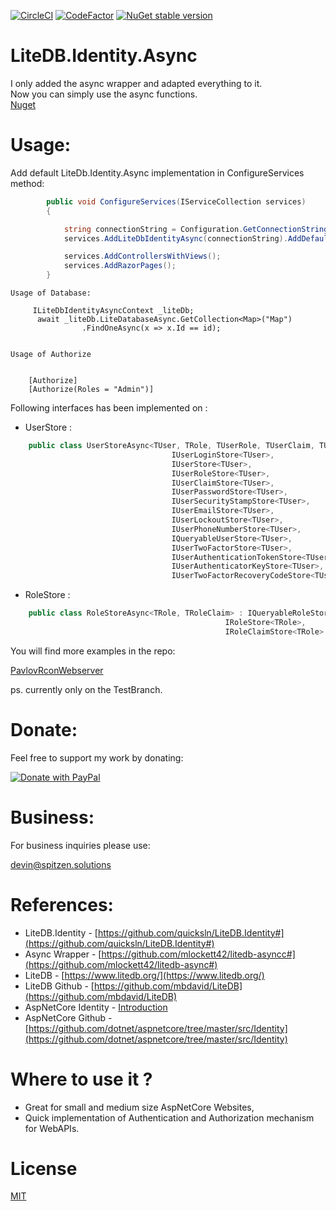 [![CircleCI](https://circleci.com/gh/devinSpitz/LiteDB.Identity.Async/tree/main.svg?style=shield)](https://circleci.com/gh/devinSpitz/LiteDB.Identity.Async/tree/main)
[![CodeFactor](https://www.codefactor.io/repository/github/devinspitz/litedb.identity.async/badge)](https://www.codefactor.io/repository/github/devinspitz/litedb.identity.async)
[![NuGet stable version](https://badgen.net/nuget/v/LiteDB.Identity.Async)](https://nuget.org/packages/LiteDB.Identity.Async)

LiteDB.Identity.Async
======= 
I only added the async wrapper and adapted everything to it.  
Now you can simply use the async functions.  
[Nuget](https://www.nuget.org/packages/LiteDB.Identity.Async/)

Usage:
=======

Add default LiteDb.Identity.Async implementation in ConfigureServices method:
```csharp
        public void ConfigureServices(IServiceCollection services)
        {

            string connectionString = Configuration.GetConnectionString("IdentityLiteDB");
            services.AddLiteDbIdentityAsync(connectionString).AddDefaultTokenProviders().AddDefaultUI();

            services.AddControllersWithViews();
            services.AddRazorPages();
        }
```

```
Usage of Database:
     
     ILiteDbIdentityAsyncContext _liteDb;
      await _liteDb.LiteDatabaseAsync.GetCollection<Map>("Map")
                .FindOneAsync(x => x.Id == id);


Usage of Authorize


    [Authorize]
    [Authorize(Roles = "Admin")]

```

Following interfaces has been implemented on :
- UserStore :
```csharp
    public class UserStoreAsync<TUser, TRole, TUserRole, TUserClaim, TUserLogin, TUserToken> : 
                                    IUserLoginStore<TUser>, 
                                    IUserStore<TUser>,
                                    IUserRoleStore<TUser>,
                                    IUserClaimStore<TUser>, 
                                    IUserPasswordStore<TUser>, 
                                    IUserSecurityStampStore<TUser>, 
                                    IUserEmailStore<TUser>, 
                                    IUserLockoutStore<TUser>, 
                                    IUserPhoneNumberStore<TUser>, 
                                    IQueryableUserStore<TUser>, 
                                    IUserTwoFactorStore<TUser>,
                                    IUserAuthenticationTokenStore<TUser>,
                                    IUserAuthenticatorKeyStore<TUser>,
                                    IUserTwoFactorRecoveryCodeStore<TUser>
```
- RoleStore :
```csharp
    public class RoleStoreAsync<TRole, TRoleClaim> : IQueryableRoleStore<TRole>, 
                                                IRoleStore<TRole>, 
                                                IRoleClaimStore<TRole>
```

You will find more examples in the repo:  

[PavlovRconWebserver](https://github.com/devinSpitz/PavlovRconWebserver)  

ps. currently only on the TestBranch.


Donate:
=======
Feel free to support my work by donating:

<a href="https://www.paypal.com/donate?hosted_button_id=JYNFKYARZ7DT4">
<img src="https://www.paypalobjects.com/en_US/CH/i/btn/btn_donateCC_LG.gif" alt="Donate with PayPal" />
</a>

Business:
=======

For business inquiries please use:

<a href="mailto:&#x64;&#x65;&#x76;&#x69;&#x6e;&#x40;&#x73;&#x70;&#x69;&#x74;&#x7a;&#x65;&#x6e;&#x2e;&#x73;&#x6f;&#x6c;&#x75;&#x74;&#x69;&#x6f;&#x6e;&#x73;">&#x64;&#x65;&#x76;&#x69;&#x6e;&#x40;&#x73;&#x70;&#x69;&#x74;&#x7a;&#x65;&#x6e;&#x2e;&#x73;&#x6f;&#x6c;&#x75;&#x74;&#x69;&#x6f;&#x6e;&#x73;</a>


References:
=======
- LiteDB.Identity - [https://github.com/quicksln/LiteDB.Identity#](https://github.com/quicksln/LiteDB.Identity#)
- Async Wrapper - [https://github.com/mlockett42/litedb-asyncc#](https://github.com/mlockett42/litedb-async#)
- LiteDB - [https://www.litedb.org/](https://www.litedb.org/)
- LiteDB Github - [https://github.com/mbdavid/LiteDB](https://github.com/mbdavid/LiteDB)
- AspNetCore Identity - [Introduction](https://docs.microsoft.com/en-us/aspnet/core/security/authentication/identity?view=aspnetcore-3.1&tabs=visual-studio)
- AspNetCore Github - [https://github.com/dotnet/aspnetcore/tree/master/src/Identity](https://github.com/dotnet/aspnetcore/tree/master/src/Identity)


Where to use it ?
=======
- Great for small and medium size AspNetCore Websites,
- Quick implementation of Authentication and Authorization mechanism for WebAPIs.

License
=======

[MIT](http://opensource.org/licenses/MIT)



